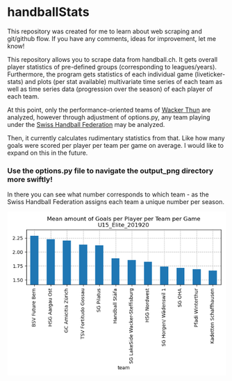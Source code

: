 # handballStats
This repository was created for me to learn about web scraping and git/github flow.
If you have any comments, ideas for improvement, let me know!

This repository allows you to scrape data from handball.ch.
It gets overall player statistics of pre-defined groups (corresponding to leagues/years).
Furthermore, the program gets statistics of each individual game (liveticker-stats) and plots (per stat available) multivariate time series of each team as well as time series data (progression over the season) of each player of each team.

At this point, only the performance-oriented teams of <a href="https://wackerthun.ch/de/" target="_blank">Wacker Thun</a> are analyzed, however through adjustment of options.py, any team playing under the <a href="https://www.handball.ch/de/matchcenter/" target="_blank">Swiss Handball Federation</a> may be analyzed.

Then, it currently calculates rudimentary statistics from that.
Like how many goals were scored per player per team per game on average.
I would like to expand on this in the future.

### Use the options.py file to navigate the output_png directory more swiftly!
In there you can see what number corresponds to which team - as the Swiss Handball Federation assigns each team a unique number per season.

![Example Statistic](https://github.com/taetscher/handballStats/blob/master/output_png/U15_Elite_201920_meanGoalsPerPlayerPerTeamPerGame.png "Example Statistic")


